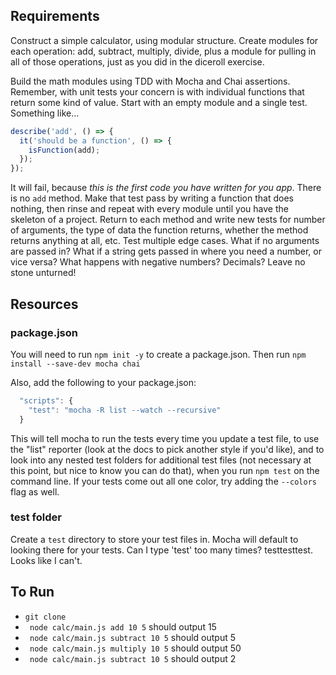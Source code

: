 ## Requirements

Construct a simple calculator, using modular structure. Create modules for each operation: add, subtract, multiply, divide, plus a module for pulling in all of those operations, just as you did in the diceroll exercise.

Build the math modules using TDD with Mocha and Chai assertions. Remember, with unit tests your concern is with individual functions that return some kind of value. Start with an empty module and a single test. Something like...

```js
describe('add', () => {
  it('should be a function', () => {
    isFunction(add);
  });
});
```  

It will fail, because _this is the first code you have written for you app_. There is no `add` method. Make that test pass by writing a function that does nothing, then rinse and repeat with every module until you have the skeleton of a project. Return to each method and write new tests for number of arguments, the type of data the function returns, whether the method returns anything at all, etc. Test multiple edge cases. What if no arguments are passed in? What if a string gets passed in where you need a number, or vice versa? What happens with negative numbers? Decimals? Leave no stone unturned!

## Resources

### package.json
You will need to run `npm init -y` to create a package.json. Then run `npm install --save-dev mocha chai`

Also, add the following to your package.json:
```js
  "scripts": {
    "test": "mocha -R list --watch --recursive"
  }
```
This will tell mocha to run the tests every time you update a test file, to use the "list" reporter (look at the docs to pick another style if you'd like), and to look into any nested test folders for additional test files (not necessary at this point, but nice to know you can do that), when you run `npm test` on the command line. If your tests come out all one color, try adding the `--colors` flag as well.

### test folder
Create a `test` directory to store your test files in. Mocha will default to looking there for your tests. Can I type 'test' too many times? testtesttest. Looks like I can't.

## To Run
- `` git clone ``
- `` node calc/main.js add 10 5`` should output 15
- `` node calc/main.js subtract 10 5`` should output 5
- `` node calc/main.js multiply 10 5`` should output 50
- `` node calc/main.js subtract 10 5`` should output 2
